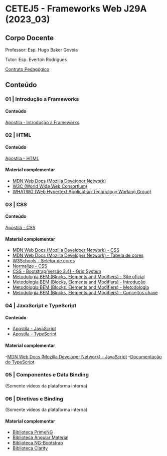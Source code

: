 # CETEJ5 - Frameworks Web J29A (2023_03)

## Corpo Docente
Professor: Esp. Hugo Baker Goveia 

Tutor: Esp. Everton Rodrigues

[Contrato Pedagógico](https://github.com/MarleneMoraes/utfpr-java/blob/main/frameworks/FRAMEWORKS_contrato-pedagogico.pdf)

## Conteúdo
### 01 | Introdução a Frameworks

#### Conteúdo
[Apostila - Introdução a Frameworks](https://github.com/MarleneMoraes/utfpr-java/blob/main/frameworks/01_introducao-a-frameworks.pdf)

### 02 | HTML
#### Conteúdo
[Apostila - HTML](https://github.com/MarleneMoraes/utfpr-java/blob/main/frameworks/02_html.pdf)

#### Material complementar
- [MDN Web Docs (Mozilla Developer Network)](https://developer.mozilla.org/pt-BR/)
- [W3C (World Wide Web Consortium)](https://www.w3.org/)
- [WHATWG (Web Hypertext Application Technology Working Group)](https://whatwg.org/)

### 03 | CSS
#### Conteúdo
[Apostila - CSS](https://github.com/MarleneMoraes/utfpr-java/blob/main/frameworks/03_css.pdf)

#### Material complementar
- [MDN Web Docs (Mozilla Developer Network) - CSS](https://developer.mozilla.org/pt-BR/docs/Web/CSS)
- [MDN Web Docs (Mozilla Developer Network) - Tabela de cores](https://developer.mozilla.org/pt-BR/docs/Web/CSS/color_value)
- [W3Schools - Seletor de cores](https://www.w3schools.com/colors/colors_picker.asp)
- [Normalize - CSS](https://necolas.github.io/normalize.css/)
- [CSS - Bootstrap(versão 3.4) - Grid System](https://getbootstrap.com/docs/3.4/css/#grid)
- [Metodologia BEM (Blocks, Elements and Modifiers) - Site oficial](https://getbem.com/)
- [Metodologia BEM (Blocks, Elements and Modifiers) - Introdução](https://getbem.com/introduction/)
- [Metodologia BEM (Blocks, Elements and Modifiers) - Metodologia](https://en.bem.info/methodology/quick-start/)
- [Metodologia BEM (Blocks, Elements and Modifiers) - Conceitos chave](https://en.bem.info/methodology/key-concepts/)

### 04 | JavaScript e TypeScript
#### Conteúdo
- [Apostila - JavaScript](https://github.com/MarleneMoraes/utfpr-java/blob/main/frameworks/04_javascript.pdf)
- [Apostila - TypeScript](https://github.com/MarleneMoraes/utfpr-java/blob/main/frameworks/04_typescript.pdf)

#### Material complementar
-[MDN Web Docs (Mozilla Developer Network) - JavaScript](https://developer.mozilla.org/pt-BR/docs/Web/JavaScript)
-[Documentação do TypeScript](https://www.typescriptlang.org/)

### 05 | Componentes e Data Binding
(Somente vídeos da plataforma interna)

### 06 | Diretivas e Binding
(Somente vídeos da plataforma interna)

#### Material complementar
- [Biblioteca PrimeNG](https://primeng.org/installation)
- [Biblioteca Angular Material](https://material.angular.io/components/categories)
- [Biblioteca NG-Bootstrap](https://ng-bootstrap.github.io/#/components/accordion/overview)
- [Biblioteca Clarity](https://clarity.design/)
